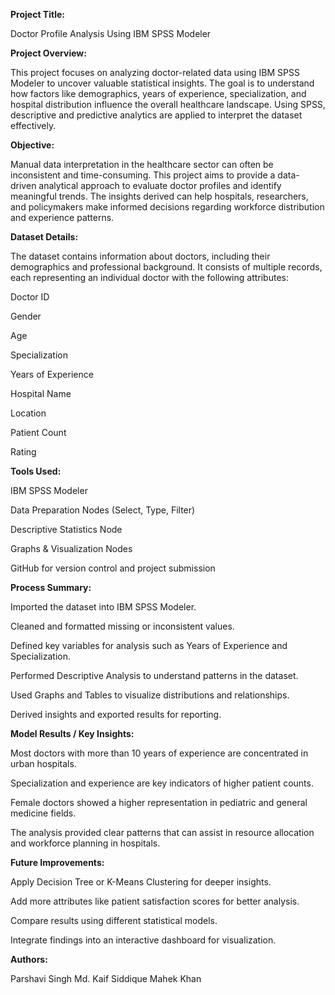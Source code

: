 **Project Title:**

Doctor Profile Analysis Using IBM SPSS Modeler

**Project Overview:**

This project focuses on analyzing doctor-related data using IBM SPSS Modeler to uncover valuable statistical insights. The goal is to understand how factors like demographics, years of experience, specialization, and hospital distribution influence the overall healthcare landscape. Using SPSS, descriptive and predictive analytics are applied to interpret the dataset effectively.

**Objective:**

Manual data interpretation in the healthcare sector can often be inconsistent and time-consuming. This project aims to provide a data-driven analytical approach to evaluate doctor profiles and identify meaningful trends. The insights derived can help hospitals, researchers, and policymakers make informed decisions regarding workforce distribution and experience patterns.

**Dataset Details:**

The dataset contains information about doctors, including their demographics and professional background. It consists of multiple records, each representing an individual doctor with the following attributes:

Doctor ID

Gender

Age

Specialization

Years of Experience

Hospital Name

Location

Patient Count

Rating

**Tools Used:**

IBM SPSS Modeler

Data Preparation Nodes (Select, Type, Filter)

Descriptive Statistics Node

Graphs & Visualization Nodes

GitHub for version control and project submission

**Process Summary:**

Imported the dataset into IBM SPSS Modeler.

Cleaned and formatted missing or inconsistent values.

Defined key variables for analysis such as Years of Experience and Specialization.

Performed Descriptive Analysis to understand patterns in the dataset.

Used Graphs and Tables to visualize distributions and relationships.

Derived insights and exported results for reporting.

**Model Results / Key Insights:**

Most doctors with more than 10 years of experience are concentrated in urban hospitals.

Specialization and experience are key indicators of higher patient counts.

Female doctors showed a higher representation in pediatric and general medicine fields.

The analysis provided clear patterns that can assist in resource allocation and workforce planning in hospitals.

**Future Improvements:**

Apply Decision Tree or K-Means Clustering for deeper insights.

Add more attributes like patient satisfaction scores for better analysis.

Compare results using different statistical models.

Integrate findings into an interactive dashboard for visualization.

**Authors:**

Parshavi Singh
Md. Kaif Siddique
Mahek Khan
